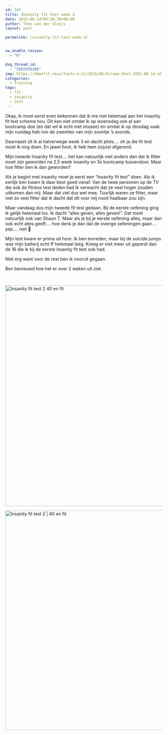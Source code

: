 ```yaml
---
id: 247
title: Insanity fit test week 3
date: 2015-06-14T09:28:39+00:00
author: Theo van der Sluijs
layout: post

permalink: /insanity-fit-test-week-3/


vw_enable_review:
  - "0"

dsq_thread_id:
  - "5602650288"
img: https://40enfit.resultants-e.nl/2015/06/Screen-Shot-2015-06-14-at-11.15.05.png
categories:
  - Training
tags:
  - fit
  - insanity
  - test
---
```

Okay, ik moet eerst even bekennen dat ik me niet helemaal aan het insanity fit test schema hou. Dit kan niet omdat ik op woensdag ook al aan bootcamp doe (en dat wil ik echt niet missen) en omdat ik op dinsdag vaak mijn rustdag heb ivm de zwemles van mijn zoontje &#8217;s avonds.

Daarnaast zit ik al halverwege week 3 en dacht plots&#8230;. oh ja die fit test moet ik nog doen. En jawel hoor, ik heb hem zojuist afgerond.<!--more-->

Mijn tweede Insanity fit test&#8230;. het kan natuurlijk niet anders dan dat ik fitter moet zijn geworden na 2,5 week insanity en 3x bootcamp tussendoor. Maar hoe fitter ben ik dan geworden?

Als je begint met insanity moet je eerst een &#8220;Insanity fit test&#8221; doen. Als ik eerlijk ben kwam ik daar best goed vanaf. Van de twee personen op de TV die ook de fitness test deden had ik verwacht dat ze veel hoger zouden uitkomen dan mij. Maar dat viel dus wel mee. Tuurlijk waren ze fitter, maar niet zo veel fitter dat ik dacht dat dit voor mij nooit haalbaar zou zijn.

Maar vandaag dus mijn tweede fit test gedaan. Bij de eerste oefening ging ik gelijk helemaal los. Ik dacht &#8220;alles geven, alles geven!&#8221;. Dat moet natuurlijk ook van Shaun T. Maar als je bij je eerste oefening alles, maar dan ook echt alles geeft&#8230;. hoe denk je dan dat de overige oefeningen gaan&#8230;. yep&#8230;. niet 🙂

Mijn test kwam er prima uit hoor. Ik ben tevreden, maar bij de suicide jumps was mijn batterij echt ff helemaal leeg. Kreeg er niet meer uit geperst dan de 16 die ik bij de eerste insanity fit test ook had.

Niet erg want voor de rest ben ik vooruit gegaan.

Ben benieuwd hoe het er over 2 weken uit ziet.

&nbsp;

[<img class="alignnone size-large wp-image-248" src="https://40enfit.resultants-e.nl/2015/06/Screen-Shot-2015-06-14-at-11.15.05-1024x707.png" alt="Insanity fit test 2 40 en fit" width="1024" height="707" srcset="https://40enfit.resultants-e.nl/2015/06/Screen-Shot-2015-06-14-at-11.15.05-1024x707.png 1024w, https://40enfit.resultants-e.nl/2015/06/Screen-Shot-2015-06-14-at-11.15.05-300x207.png 300w, https://40enfit.resultants-e.nl/2015/06/Screen-Shot-2015-06-14-at-11.15.05.png 1390w" sizes="(max-width: 1024px) 100vw, 1024px" />](https://40enfit.resultants-e.nl/2015/06/Screen-Shot-2015-06-14-at-11.15.05.png)

[<img class="alignnone size-large wp-image-249" src="https://40enfit.resultants-e.nl/2015/06/Screen-Shot-2015-06-14-at-11.15.14-1024x703.png" alt="Insanity fit test 2 | 40 en fit" width="1024" height="703" srcset="https://40enfit.resultants-e.nl/2015/06/Screen-Shot-2015-06-14-at-11.15.14-1024x703.png 1024w, https://40enfit.resultants-e.nl/2015/06/Screen-Shot-2015-06-14-at-11.15.14-300x206.png 300w, https://40enfit.resultants-e.nl/2015/06/Screen-Shot-2015-06-14-at-11.15.14.png 1392w" sizes="(max-width: 1024px) 100vw, 1024px" />](https://40enfit.resultants-e.nl/2015/06/Screen-Shot-2015-06-14-at-11.15.14.png)

&nbsp;